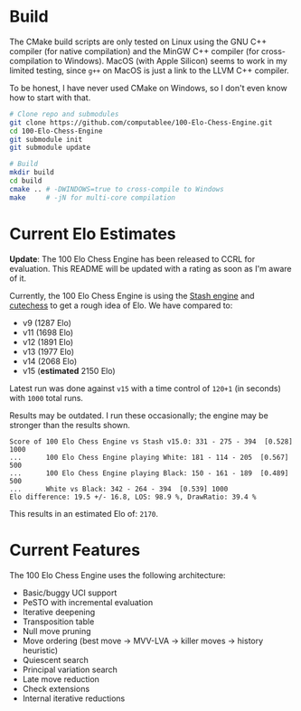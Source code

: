 # Build

The CMake build scripts are only tested on Linux using the GNU C++ compiler (for native compilation) and the MinGW C++ compiler (for cross-compilation to Windows).
MacOS (with Apple Silicon) seems to work in my limited testing, since `g++` on MacOS is just a link to the LLVM C++ compiler.

To be honest, I have never used CMake on Windows, so I don't even know how to start with that.

```sh
# Clone repo and submodules
git clone https://github.com/computablee/100-Elo-Chess-Engine.git
cd 100-Elo-Chess-Engine
git submodule init
git submodule update

# Build
mkdir build
cd build
cmake .. # -DWINDOWS=true to cross-compile to Windows
make     # -jN for multi-core compilation
```

# Current Elo Estimates

**Update**: The 100 Elo Chess Engine has been released to CCRL for evaluation.
This README will be updated with a rating as soon as I'm aware of it.

Currently, the 100 Elo Chess Engine is using the [Stash engine](https://gitlab.com/mhouppin/stash-bot) and [cutechess](https://cutechess.com/) to get a rough idea of Elo.
We have compared to:

- v9 (1287 Elo)
- v11 (1698 Elo)
- v12 (1891 Elo)
- v13 (1977 Elo)
- v14 (2068 Elo)
- v15 (**estimated** 2150 Elo)

Latest run was done against `v15` with a time control of `120+1` (in seconds) with `1000` total runs.

Results may be outdated.
I run these occasionally; the engine may be stronger than the results shown.

```
Score of 100 Elo Chess Engine vs Stash v15.0: 331 - 275 - 394  [0.528] 1000
...      100 Elo Chess Engine playing White: 181 - 114 - 205  [0.567] 500
...      100 Elo Chess Engine playing Black: 150 - 161 - 189  [0.489] 500
...      White vs Black: 342 - 264 - 394  [0.539] 1000
Elo difference: 19.5 +/- 16.8, LOS: 98.9 %, DrawRatio: 39.4 %
```

This results in an estimated Elo of: `2170`.

# Current Features

The 100 Elo Chess Engine uses the following architecture:

- Basic/buggy UCI support
- PeSTO with incremental evaluation
- Iterative deepening
- Transposition table
- Null move pruning
- Move ordering (best move -> MVV-LVA -> killer moves -> history heuristic)
- Quiescent search
- Principal variation search
- Late move reduction
- Check extensions
- Internal iterative reductions